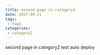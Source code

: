 ```yaml
---
title: second page in category2
date: 2017-09-21
tags:
 - tag4
categories: 
 - category2
---
```


second page in category2
test auto deploy 

